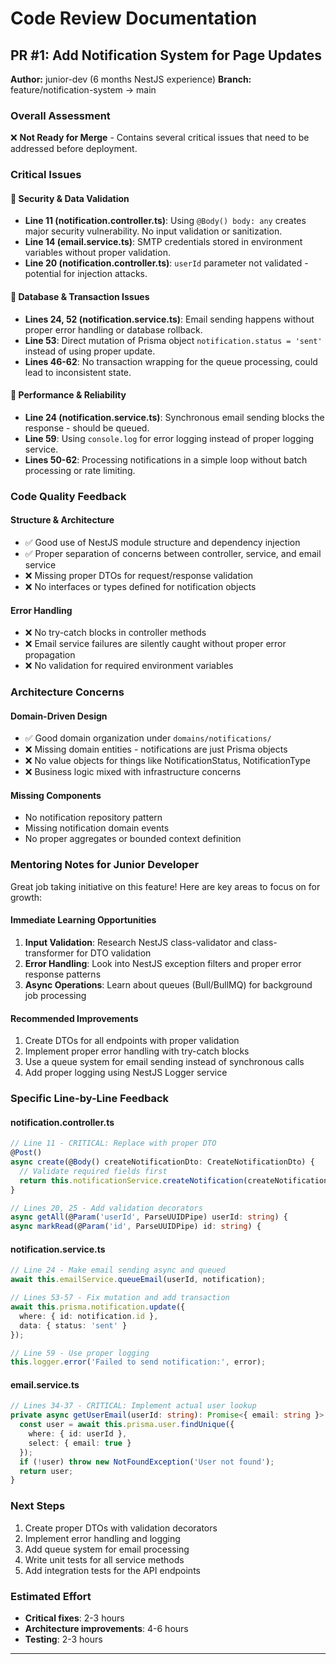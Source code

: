 # Code Review Documentation

## PR #1: Add Notification System for Page Updates

**Author:** junior-dev (6 months NestJS experience)
**Branch:** feature/notification-system → main

### Overall Assessment
❌ **Not Ready for Merge** - Contains several critical issues that need to be addressed before deployment.

### Critical Issues

#### 🔴 Security & Data Validation
- **Line 11 (notification.controller.ts)**: Using `@Body() body: any` creates major security vulnerability. No input validation or sanitization.
- **Line 14 (email.service.ts)**: SMTP credentials stored in environment variables without proper validation.
- **Line 20 (notification.controller.ts)**: `userId` parameter not validated - potential for injection attacks.

#### 🔴 Database & Transaction Issues
- **Lines 24, 52 (notification.service.ts)**: Email sending happens without proper error handling or database rollback.
- **Line 53**: Direct mutation of Prisma object `notification.status = 'sent'` instead of using proper update.
- **Lines 46-62**: No transaction wrapping for the queue processing, could lead to inconsistent state.

#### 🔴 Performance & Reliability
- **Line 24 (notification.service.ts)**: Synchronous email sending blocks the response - should be queued.
- **Line 59**: Using `console.log` for error logging instead of proper logging service.
- **Lines 50-62**: Processing notifications in a simple loop without batch processing or rate limiting.

### Code Quality Feedback

#### Structure & Architecture
- ✅ Good use of NestJS module structure and dependency injection
- ✅ Proper separation of concerns between controller, service, and email service
- ❌ Missing proper DTOs for request/response validation
- ❌ No interfaces or types defined for notification objects

#### Error Handling
- ❌ No try-catch blocks in controller methods
- ❌ Email service failures are silently caught without proper error propagation
- ❌ No validation for required environment variables

### Architecture Concerns

#### Domain-Driven Design
- ✅ Good domain organization under `domains/notifications/`
- ❌ Missing domain entities - notifications are just Prisma objects
- ❌ No value objects for things like NotificationStatus, NotificationType
- ❌ Business logic mixed with infrastructure concerns

#### Missing Components
- No notification repository pattern
- Missing notification domain events
- No proper aggregates or bounded context definition

### Mentoring Notes for Junior Developer

Great job taking initiative on this feature! Here are key areas to focus on for growth:

#### Immediate Learning Opportunities
1. **Input Validation**: Research NestJS class-validator and class-transformer for DTO validation
2. **Error Handling**: Look into NestJS exception filters and proper error response patterns
3. **Async Operations**: Learn about queues (Bull/BullMQ) for background job processing

#### Recommended Improvements
1. Create DTOs for all endpoints with proper validation
2. Implement proper error handling with try-catch blocks
3. Use a queue system for email sending instead of synchronous calls
4. Add proper logging using NestJS Logger service

### Specific Line-by-Line Feedback

#### notification.controller.ts
```typescript
// Line 11 - CRITICAL: Replace with proper DTO
@Post()
async create(@Body() createNotificationDto: CreateNotificationDto) {
  // Validate required fields first
  return this.notificationService.createNotification(createNotificationDto);
}

// Lines 20, 25 - Add validation decorators
async getAll(@Param('userId', ParseUUIDPipe) userId: string) {
async markRead(@Param('id', ParseUUIDPipe) id: string) {
```

#### notification.service.ts
```typescript
// Line 24 - Make email sending async and queued
await this.emailService.queueEmail(userId, notification);

// Lines 53-57 - Fix mutation and add transaction
await this.prisma.notification.update({
  where: { id: notification.id },
  data: { status: 'sent' }
});

// Line 59 - Use proper logging
this.logger.error('Failed to send notification:', error);
```

#### email.service.ts
```typescript
// Lines 34-37 - CRITICAL: Implement actual user lookup
private async getUserEmail(userId: string): Promise<{ email: string }> {
  const user = await this.prisma.user.findUnique({
    where: { id: userId },
    select: { email: true }
  });
  if (!user) throw new NotFoundException('User not found');
  return user;
}
```

### Next Steps
1. Create proper DTOs with validation decorators
2. Implement error handling and logging
3. Add queue system for email processing
4. Write unit tests for all service methods
5. Add integration tests for the API endpoints

### Estimated Effort
- **Critical fixes**: 2-3 hours
- **Architecture improvements**: 4-6 hours
- **Testing**: 2-3 hours

---